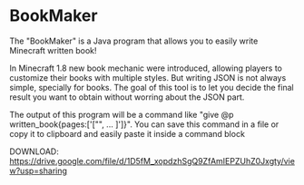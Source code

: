 # BookMaker

The "BookMaker" is a Java program that allows you to easily write Minecraft written book!

In Minecraft 1.8 new book mechanic were introduced, allowing players to customize their books with multiple styles. But writing JSON is not always simple, specially for books.
The goal of this tool is to let you decide the final result you want to obtain without worring about the JSON part.

The output of this program will be a command like "give @p written_book{pages:['["", ... ]']}". You can save this command in a file or copy it to clipboard and easily paste it inside a command block



DOWNLOAD:
https://drive.google.com/file/d/1D5fM_xopdzhSgQ9ZfAmIEPZUhZ0Jxgty/view?usp=sharing
